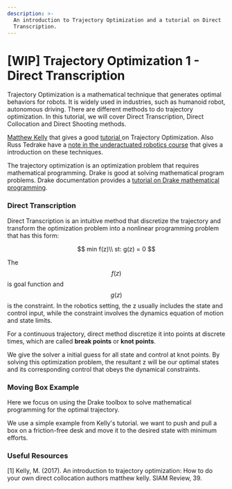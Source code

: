```yaml
---
description: >-
  An introduction to Trajectory Optimization and a tutorial on Direct
  Transcription.
---
```


# \[WIP\] Trajectory Optimization 1 - Direct Transcription

Trajectory Optimization is a mathematical technique that generates optimal behaviors for robots. It is widely used in industries, such as humanoid robot, autonomous driving. There are different methods to do trajectory optimization. In this tutorial, we will cover Direct Transcription, Direct Collocation and Direct Shooting methods.

[Matthew Kelly](http://www.matthewpeterkelly.com/) that gives a good [tutorial ](https://epubs.siam.org/doi/pdf/10.1137/16M1062569)on Trajectory Optimization. Also Russ Tedrake have a [note in the underactuated robotics course](http://underactuated.mit.edu/underactuated.html?chapter=trajopt) that gives a introduction on these techniques.

The trajectory optimization is an optimization problem that requires mathematical programming. Drake is good at solving mathematical program problems. Drake documentation provides a [tutorial on Drake mathematical programming](https://mybinder.org/v2/gh/RobotLocomotion/drake/master?filepath=tutorials/mathematical_program.ipynb).

### Direct Transcription

Direct Transcription is an intuitive method that discretize the trajectory and transform the optimization problem into a nonlinear programming problem that has this form:

$$
min  f(z)\\
st: g(z) = 0
$$

The $$f(z)$$ is goal function and $$g(z)$$ is the constraint. In the robotics setting, the z usually includes the state and control input, while the constraint involves the dynamics equation of motion and state limits.

For a continuous trajectory, direct method discretize it into points at discrete times, which are called **break points** or **knot points**.

We give the solver a initial guess for all state and control at knot points. By solving this optimization problem, the resultant z will be our optimal states and its corresponding control that obeys the dynamical constraints.

### Moving Box Example

Here we focus on using the Drake toolbox to solve mathematical programming for the optimal trajectory.

We use a simple example from Kelly's tutorial. we want to push and pull a box on a friction-free desk and move it to the desired state with minimum efforts.

### Useful Resources

\[1\] Kelly, M. \(2017\). An introduction to trajectory optimization: How to do your own direct collocation authors matthew kelly. SIAM Review, 39.

